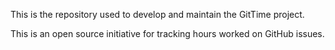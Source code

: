 This is the repository used to develop and maintain the GitTime project.

This is an open source initiative for tracking hours worked on GitHub issues.